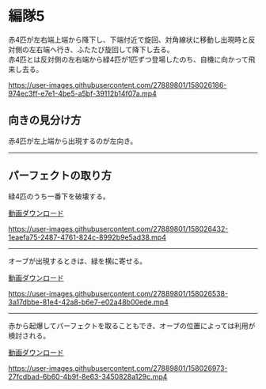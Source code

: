 # 編隊5  
赤4匹が左右端上端から降下し、下端付近で旋回、対角線状に移動し出現時と反対側の左右端へ行き、ふたたび旋回して降下し去る。  
赤4匹とは反対側の左右端から緑4匹が1匹ずつ登場したのち、自機に向かって飛来し去る。  

https://user-images.githubusercontent.com/27889801/158026186-974ec3ff-e7e1-4be5-a5bf-39112b14f07a.mp4


## 向きの見分け方  
赤4匹が左上端から出現するのが左向き。
___  
## パーフェクトの取り方  
緑4匹のうち一番下を破壊する。  

[動画ダウンロード](media/H264/form5per.mp4?raw=true)
  
https://user-images.githubusercontent.com/27889801/158026432-1eaefa75-2487-4761-824c-8992b9e5ad38.mp4
  
___  
オーブが出現するときは、緑を横に寄せる。  

[動画ダウンロード](media/H264/form5perorb.mp4?raw=true)
  
https://user-images.githubusercontent.com/27889801/158026538-3a17dbbe-81e4-42a8-b6e7-e02a48b00ede.mp4

___  
赤から起爆してパーフェクトを取ることもでき、オーブの位置によっては利用が検討される。

[動画ダウンロード](media/H264/form5perorb2.mp4?raw=true)

https://user-images.githubusercontent.com/27889801/158026973-27fcdbad-6b60-4b9f-8e63-3450828a129c.mp4
